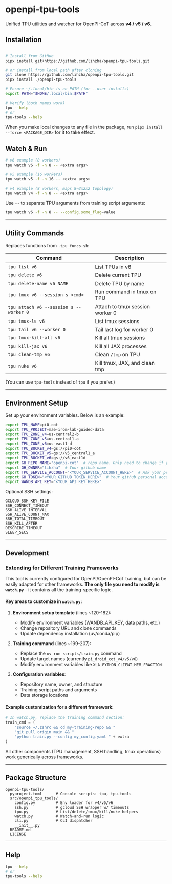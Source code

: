 # openpi-tpu-tools

Unified TPU utilities and watcher for OpenPI-CoT across **v4 / v5 / v6**.

## Installation

```bash

# Install from GitHub
pipx install git+https://github.com/lihzha/openpi-tpu-tools.git

# or install from local path after cloning
git clone https://github.com/lihzha/openpi-tpu-tools.git
pipx install ./openpi-tpu-tools

# Ensure ~/.local/bin is on PATH (for --user installs)
export PATH="$HOME/.local/bin:$PATH"

# Verify (both names work)
tpu --help
# or
tpu-tools --help
```

When you make local changes to any file in the package, run `pipx install --force <PACKAGE_DIR>` for it to take effect.

## Watch & Run


```bash
# v6 example (8 workers)
tpu watch v6 -f -n 8 -- <extra args>

# v5 example (16 workers)
tpu watch v5 -f -n 16 -- <extra args>

# v4 example (8 workers, maps 8→2x2x2 topology)
tpu watch v4 -f -n 8 -- <extra args>
```

Use `--` to separate TPU arguments from training script arguments:

```bash
tpu watch v6 -f -n 8 -- --config.some_flag=value
```

---

## Utility Commands

Replaces functions from `.tpu_funcs.sh`:

| Command                                        | Description                     |
| ---------------------------------------------- | ------------------------------- |
| `tpu list v6`                                  | List TPUs in v6                 |
| `tpu delete v6`                                | Delete current TPU              |
| `tpu delete-name v6 NAME`                      | Delete TPU by name              |
| `tpu tmux v6 --session s <cmd>`                | Run command in tmux on TPU      |
| `tpu attach v6 --session s --worker 0`         | Attach to tmux session worker 0 |
| `tpu tmux-ls v6`                               | List tmux sessions              |
| `tpu tail v6 --worker 0`                       | Tail last log for worker 0      |
| `tpu tmux-kill-all v6`                         | Kill all tmux sessions          |
| `tpu kill-jax v6`                              | Kill all JAX processes          |
| `tpu clean-tmp v6`                             | Clean `/tmp` on TPU             |
| `tpu nuke v6`                                  | Kill tmux, JAX, and clean tmp   |

(You can use `tpu-tools` instead of `tpu` if you prefer.)

---

## Environment Setup

Set up your environment variables. Below is an example:

```bash
export TPU_NAME=pi0-cot
export TPU_PROJECT=mae-irom-lab-guided-data
export TPU_ZONE_v4=us-central2-b
export TPU_ZONE_v5=us-central1-a
export TPU_ZONE_v6=us-east1-d
export TPU_BUCKET_v4=gs://pi0-cot
export TPU_BUCKET_v5=gs://v5_central1_a
export TPU_BUCKET_v6=gs://v6_east1d
export GH_REPO_NAME="openpi-cot"  # repo name. Only need to change if you want to extend this package to other repos
export GH_OWNER="lihzha"  # Your github name
export TPU_SERVICE_ACCOUNT="<YOUR_SERVICE_ACCOUNT_HERE>"  # Ask your project admin for service account
export GH_TOKEN="<YOUR_GITHUB_TOKEN_HERE>"  # Your github personal access tokens. Required for accessing private repos
export WANDB_API_KEY="<YOUR_API_KEY_HERE>"
```

Optional SSH settings:

```
GCLOUD_SSH_KEY_FILE
SSH_CONNECT_TIMEOUT
SSH_ALIVE_INTERVAL
SSH_ALIVE_COUNT_MAX
SSH_TOTAL_TIMEOUT
SSH_KILL_AFTER
DESCRIBE_TIMEOUT
SLEEP_SECS
```

---

## Development

### Extending for Different Training Frameworks

This tool is currently configured for OpenPI/OpenPI-CoT training, but can be easily adapted for other frameworks. **The only file you need to modify is `watch.py`** - it contains all the training-specific logic.

#### Key areas to customize in `watch.py`:

1. **Environment setup template** (lines ~120-182):
   - Modify environment variables (WANDB_API_KEY, data paths, etc.)
   - Change repository URL and clone commands
   - Update dependency installation (uv/conda/pip)

2. **Training command** (lines ~199-207):
   - Replace the `uv run scripts/train.py` command
   - Update target names (currently `pi_droid_cot_v4/v5/v6`)
   - Modify environment variables like `XLA_PYTHON_CLIENT_MEM_FRACTION`

3. **Configuration variables**:
   - Repository name, owner, and structure
   - Training script paths and arguments
   - Data storage locations

#### Example customization for a different framework:

```python
# In watch.py, replace the training command section:
train_cmd = (
    "source ~/.zshrc && cd my-training-repo && "
    "git pull origin main && "
    "python train.py --config my_config.yaml " + extra
)
```

All other components (TPU management, SSH handling, tmux operations) work generically across frameworks.

---

## Package Structure

```
openpi-tpu-tools/
  pyproject.toml      # Console scripts: tpu, tpu-tools
  src/openpi_tpu_tools/
    config.py         # Env loader for v4/v5/v6
    ssh.py            # gcloud SSH wrapper w/ timeouts
    tpu.py            # List/delete/tmux/kill/nuke helpers
    watch.py          # Watch-and-run logic
    cli.py            # CLI dispatcher
    __init__.py
  README.md
  LICENSE
```

---

## Help

```bash
tpu --help
# or
tpu-tools --help
```
